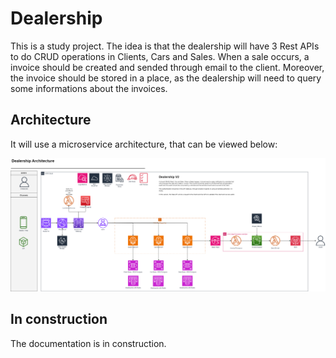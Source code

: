 # Dealership 

This is a study project. The idea is that the dealership will have 3 Rest APIs to do CRUD operations in Clients, Cars and Sales.
When a sale occurs, a invoice should be created and sended through email to the client. Moreover, the invoice should be 
stored in a place, as the dealership will need to query some informations about the invoices. 

## Architecture

It will use a microservice architecture, that can be viewed below:

![Dealership Architecture](Arquitetura-Dealership-novo-Dealership%20V2.drawio.png)

## In construction

The documentation is in construction.